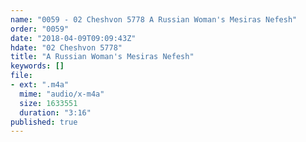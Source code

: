 ```yaml
---
name: "0059 - 02 Cheshvon 5778 A Russian Woman's Mesiras Nefesh"
order: "0059"
date: "2018-04-09T09:09:43Z"
hdate: "02 Cheshvon 5778"
title: "A Russian Woman's Mesiras Nefesh"
keywords: []
file:
- ext: ".m4a"
  mime: "audio/x-m4a"
  size: 1633551
  duration: "3:16"
published: true
---
```


